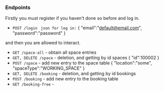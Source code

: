 ### Endpoints

Firstly you must register if you haven't done so before and log in.

- `POST /login`
  `` json for log in:``
  {
  "email":"default@email.com",
  "password":"password"
  }

and then you are allowed to interact.
- `GET /space-all` - obtain all space entries
- `GET, DELETE /space` - deletion, and getting by id spaces
  {
  "id":100002
  }
- `POST /space` - add new entry to the space table
  {
  "location":"some",
  "spaceType":"WORKING_SPACE"
  }
- `GET, DELETE /booking` - deletion, and getting by id bookings
- `POST /booking` - add new entry to the booking table
- `GET /booking-free` - 


